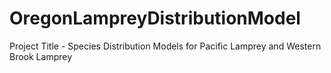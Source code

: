 # OregonLampreyDistributionModel
Project Title - Species Distribution Models for Pacific Lamprey and Western Brook Lamprey
